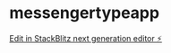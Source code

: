 # messengertypeapp

[Edit in StackBlitz next generation editor ⚡️](https://stackblitz.com/~/github.com/Adil-Ijaz7/messengertypeapp)